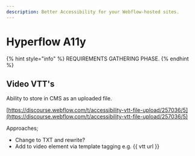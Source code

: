 ```yaml
---
description: Better Accessibility for your Webflow-hosted sites.
---
```


# Hyperflow A11y

{% hint style="info" %}
REQUIREMENTS GATHERING PHASE.
{% endhint %}

## Video VTT's

Ability to store in CMS as an uploaded file.

[https://discourse.webflow.com/t/accessibility-vtt-file-upload/257036/5](https://discourse.webflow.com/t/accessibility-vtt-file-upload/257036/5)

Approaches;

* Change to TXT and rewrite?
* Add to video element via template tagging e.g. \{{ vtt url \}}&#x20;
